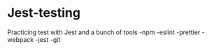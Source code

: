 # Jest-testing
Practicing test with Jest and a bunch of tools 
-npm
-eslint
-prettier
-webpack
-jest
-git
